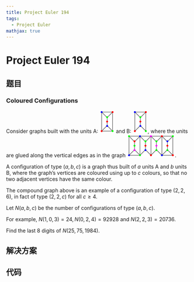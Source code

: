 ```yaml
---
title: Project Euler 194
tags:
  - Project Euler
mathjax: true
---
```

<escape><!-- more --></escape>
    

# Project Euler 194
## 题目
### Coloured Configurations

Consider graphs built with the units A: ![](../images/p194_GraphA.png) and B: ![](../images/p194_GraphB.png), where the units are glued along the vertical edges as in the graph ![](../images/p194_Fig.png).

A configuration of type $(a,b,c)$ is a graph thus built of $a$ units A and $b$ units B, where the graph’s vertices are coloured using up to $c$ colours, so that no two adjacent vertices have the same colour.

The compound graph above is an example of a configuration of type $(2,2,6)$, in fact of type $(2,2,c)$ for all $c \ge 4$.

Let $N(a,b,c)$ be the number of configurations of type $(a,b,c)$.

For example, $N(1,0,3) = 24, N(0,2,4) = 92928$ and $N(2,2,3) = 20736$.

Find the last $8$ digits of $N(25,75,1984)$.


## 解决方案


## 代码


